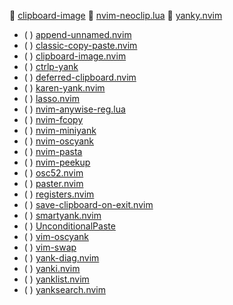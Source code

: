  [clipboard-image]()
 [nvim-neoclip.lua](https://github.com/AckslD/nvim-neoclip.lua)
 [yanky.nvim](https://github.com/gbprod/yanky.nvim)
* ( ) [append-unnamed.nvim](https://github.com/jake-stewart/append-unnamed.nvim)
* ( ) [classic-copy-paste.nvim](https://github.com/dam9000/classic-copy-paste.nvim)
* ( ) [clipboard-image.nvim](https://github.com/ekickx/clipboard-image.nvim)
* ( ) [ctrlp-yank](https://github.com/wsdjeg/ctrlp-yank)
* ( ) [deferred-clipboard.nvim](https://github.com/EtiamNullam/deferred-clipboard.nvim)
* ( ) [karen-yank.nvim](https://github.com/tenxsoydev/karen-yank.nvim)
* ( ) [lasso.nvim](https://github.com/austinliuigi/lasso.nvim)
* ( ) [nvim-anywise-reg.lua](https://github.com/AckslD/nvim-anywise-reg.lua)
* ( ) [nvim-fcopy](https://github.com/tsukimizake/nvim-fcopy)
* ( ) [nvim-miniyank](https://github.com/bfredl/nvim-miniyank)
* ( ) [nvim-oscyank](https://github.com/ojroques/nvim-oscyank)
* ( ) [nvim-pasta](https://github.com/hrsh7th/nvim-pasta)
* ( ) [nvim-peekup](https://github.com/gennaro-tedesco/nvim-peekup)
* ( ) [osc52.nvim](https://github.com/yutkat/osc52.nvim)
* ( ) [paster.nvim](https://github.com/vodrazka/paster.nvim)
* ( ) [registers.nvim](https://github.com/tversteeg/registers.nvim)
* ( ) [save-clipboard-on-exit.nvim](https://github.com/yutkat/save-clipboard-on-exit.nvim)
* ( ) [smartyank.nvim](https://github.com/ibhagwan/smartyank.nvim)
* ( ) [UnconditionalPaste](https://github.com/vim-scripts/UnconditionalPaste)
* ( ) [vim-oscyank](https://github.com/ojroques/vim-oscyank)
* ( ) [vim-swap](https://github.com/machakann/vim-swap)
* ( ) [yank-diag.nvim](https://github.com/suba327777/yank-diag.nvim)
* ( ) [yanki.nvim](https://github.com/RomanoZumbe/yanki.nvim)
* ( ) [yanklist.nvim](https://github.com/Noah4ever/yanklist.nvim)
* ( ) [yanksearch.nvim](https://github.com/Piotr1215/yanksearch.nvim)
